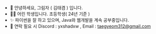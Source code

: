 - 👋 안녕하세요, 그림자 ( 김태겸 ) 입니다.
- 🧑‍🎓 어린 학생입니다. 초등학생( 24년 기준 )
- ✨ 파이썬을 잘 하고 있으며, Java와 웹개발을 계속 공부중입니다.
- 📱 연락 필요 시 Discord : yxshadxw , Email : taegyeom312@gmail.com


<!---
KRShadow/KRShadow is a ✨ special ✨ repository because its `README.md` (this file) appears on your GitHub profile.
You can click the Preview link to take a look at your changes.
--->
